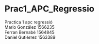 # Prac1_APC_Regressio
Practica 1 apc regressió\
Mario González	1566235\
Ferran Bernabé	1564845\
Daniel Gutiérrez	1563389
